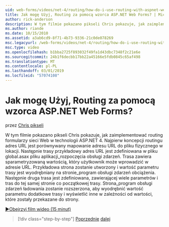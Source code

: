 ```yaml
---
uid: web-forms/videos/net-4/routing/how-do-i-use-routing-with-aspnet-web-forms
title: Jak mogę Użyj, Routing za pomocą wzorca ASP.NET Web Forms? | Microsoft Docs
author: rick-anderson
description: W tym filmie pokazano pikseli Chris pokazuje, jak zaimplementować routing formularzy sieci Web w technologii ASP.NET 4. Po pierwsze koncepcji routingu adres URL jest porównywany mapowanie adresu URL do p...
ms.author: riande
ms.date: 10/15/2010
ms.assetid: a3ab6cd9-8f71-4b73-9336-21c0de078269
msc.legacyurl: /web-forms/videos/net-4/routing/how-do-i-use-routing-with-aspnet-web-forms
msc.type: video
ms.openlocfilehash: b1bba2725f893032f49fa1d43dbc7348f2c21e6e
ms.sourcegitcommit: 24b1f6decbb17bb22a45166e5fdb0845c65af498
ms.translationtype: MT
ms.contentlocale: pl-PL
ms.lasthandoff: 03/01/2019
ms.locfileid: "57074108"
---
```

<a name="how-do-i-use-routing-with-aspnet-web-forms"></a>Jak mogę Użyj, Routing za pomocą wzorca ASP.NET Web Forms?
====================
przez [Chris pikseli](https://twitter.com/chrispels)

W tym filmie pokazano pikseli Chris pokazuje, jak zaimplementować routing formularzy sieci Web w technologii ASP.NET 4. Najpierw koncepcji routingu adres URL jest porównywany mapowanie adresu URL do pliku fizycznego w lokacji. Następnie trasy przykładowy adres URL jest zdefiniowana w pliku global.asax pliku aplikacji\_rozpoczęcia obsługi zdarzeń. Trasa zawiera sparametryzowaną wartością, który użytkownik może wprowadzić w adresie URL. Przykładowa strona zostanie utworzony i wartość parametru trasy jest wyodrębniany na stronie\_program obsługi zdarzeń obciążenia. Następnie druga trasa jest zdefiniowana, zawierającej wiele parametrów i tras do tej samej stronie co początkowej trasy. Strona\_program obsługi zdarzeń ładowania zostanie rozszerzona, aby wyodrębnić wartość parametru dodatkowe trasy i wyświetlić inne w zależności od wartości, które zostały przekazane do strony.

[&#9654;Obejrzyj film wideo (15 minut)](https://channel9.msdn.com/Blogs/ASP-NET-Site-Videos/how-do-i-use-routing-with-aspnet-web-forms)

> [!div class="step-by-step"]
> [Poprzednie](aspnet-4-quick-hit-outbound-webforms-routing.md)
> [dalej](how-do-i-work-with-urls-in-aspnet-routing.md)
